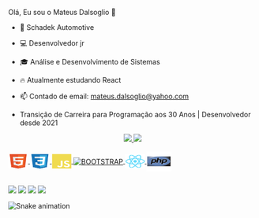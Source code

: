 Olá, Eu sou o Mateus Dalsoglio 👋


- 💼 Schadek Automotive
- 💻 Desenvolvedor jr
- 🎓 Análise e Desenvolvimento de Sistemas
- 🔥 Atualmente estudando React
- 📫 Contado de email: mateus.dalsoglio@yahoo.com



- Transição de Carreira para Programação aos 30 Anos | Desenvolvedor desde 2021


<div align="center">
  <a href="https://github.com/mateusdalsoglio">
  <img height="150em" src="https://github-readme-stats.vercel.app/api?username=mateusdalsoglio&show_icons=true&theme=dark&include_all_commits=true&count_private=true"/>
  <img height="150em" src="https://github-readme-stats.vercel.app/api/top-langs/?username=mateusdalsoglio&layout=compact&langs_count=7&theme=dark"/>
</div>
<div style="display: inline_block"><br>
  <img align="center" alt="HTML" height="30" width="40" src="https://raw.githubusercontent.com/devicons/devicon/master/icons/html5/html5-original.svg">
  <img align="center" alt="CSS" height="30" width="40" src="https://raw.githubusercontent.com/devicons/devicon/master/icons/css3/css3-original.svg">
  <img align="center" alt="Js" height="30" width="40" src="https://raw.githubusercontent.com/devicons/devicon/master/icons/javascript/javascript-plain.svg">
  <img align="center" alt="BOOTSTRAP" height="30" width="40" src="https://cdn.jsdelivr.net/gh/devicons/devicon/icons/bootstrap/bootstrap-original-wordmark.svg" />
  <img align="center" alt="React" height="30" width="40" src="https://raw.githubusercontent.com/devicons/devicon/master/icons/react/react-original.svg">
  <img align="center" alt="PHP" height="40" width="50" src="https://raw.githubusercontent.com/devicons/devicon/master/icons/php/php-original.svg">
  
  
  
  
  
  
  
 

    
  
</div>
  
  ##
  <div>
  <a href="https://www.linkedin.com/in/mateus-dalsoglio-37974114a/?originalSubdomain=br" target="_blank"><img src="https://img.shields.io/badge/-LinkedIn-%230077B5?style=for-the-badge&logo=linkedin&logoColor=white"></a> 
  <a href="https://www.instagram.com/mateusdalsoglio/" target="_blank"><img src="https://img.shields.io/badge/-Instagram-%23E4405F?style=for-the-badge&logo=instagram&logoColor=white" ></a>
<a href = "http://api.whatsapp.com/send?1=pt_BR&phone=5515998586990" target="_blank"><img src="https://img.shields.io/badge/WhatsApp-25D366?style=for-the-badge&logo=whatsapp&logoColor=white" ></a>
    <a href = "[015998586990](https://criarmeulink.com.br/u/1654606522)" target="_blank"><img src="https://img.shields.io/badge/Telegram-2CA5E0?style=for-the-badge&logo=telegram&logoColor=white"></a>
    
  ![Snake animation](https://github.com/mateusdalsoglio/mateusdalsoglio/blob/output/github-contribution-grid-snake.svg) 
</div>
